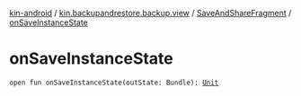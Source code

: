 [kin-android](../../index.md) / [kin.backupandrestore.backup.view](../index.md) / [SaveAndShareFragment](index.md) / [onSaveInstanceState](./on-save-instance-state.md)

# onSaveInstanceState

`open fun onSaveInstanceState(outState: Bundle): `[`Unit`](https://kotlinlang.org/api/latest/jvm/stdlib/kotlin/-unit/index.html)